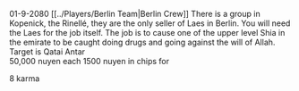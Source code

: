 01-9-2080
[[../Players/Berlin Team|Berlin Crew]]
There is a group in Kopenick, the Rinellé, they are the only seller of Laes in Berlin. You will need the Laes for the job itself. The job is to cause one of the upper level Shia in the emirate to be caught doing drugs and going against the will of Allah.  Target is Qatai Antar
<br>
50,000 nuyen each
1500 nuyen in chips for 

8 karma